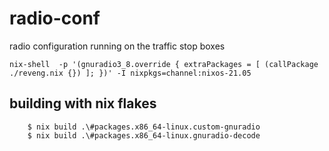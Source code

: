 # radio-conf
radio configuration running on the traffic stop boxes

```
nix-shell  -p '(gnuradio3_8.override { extraPackages = [ (callPackage ./reveng.nix {}) ]; })' -I nixpkgs=channel:nixos-21.05
```


## building with nix flakes


```
    $ nix build .\#packages.x86_64-linux.custom-gnuradio
    $ nix build .\#packages.x86_64-linux.gnuradio-decode
```


